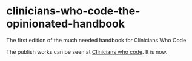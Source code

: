 # clinicians-who-code-the-opinionated-handbook
The first edition of the much needed handbook for Clinicians Who Code

The publish works can be seen at [Clinicians who code](https://clinicians-who-code.github.io/clinicians-who-code-the-opinionated-handbook/).
It is now.